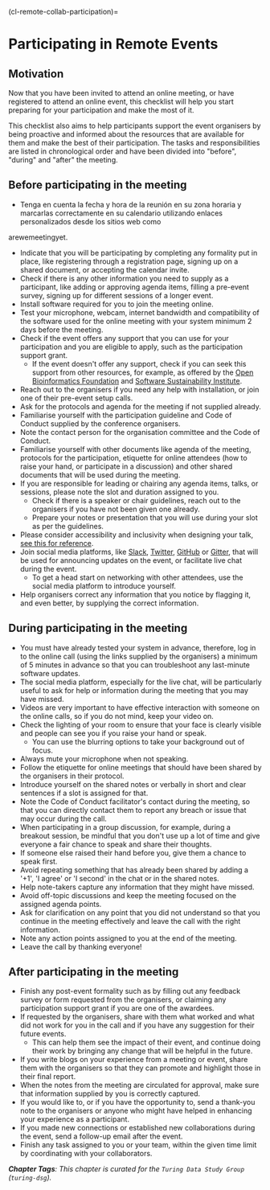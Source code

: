 (cl-remote-collab-participation)=
# Participating in Remote Events

## Motivation

Now that you have been invited to attend an online meeting, or have registered to attend an online event, this checklist will help you start preparing for your participation and make the most of it.

This checklist also aims to help participants support the event organisers by being proactive and informed about the resources that are available for them and make the best of their participation. The tasks and responsibilities are listed in chronological order and have been divided into "before", "during" and "after" the meeting.

## Before participating in the meeting

- Tenga en cuenta la fecha y hora de la reunión en su zona horaria y marcarlas correctamente en su calendario utilizando enlaces personalizados desde los sitios web como

arewemeetingyet.</li> 
  
  - Indicate that you will be participating by completing any formality put in place, like registering through a registration page, signing up on a shared document, or accepting the calendar invite.
- Check if there is any other information you need to supply as a participant, like adding or approving agenda items, filling a pre-event survey, signing up for different sessions of a longer event.
- Install software required for you to join the meeting online.
- Test your microphone, webcam, internet bandwidth and compatibility of the software used for the online meeting with your system minimum 2 days before the meeting.
- Check if the event offers any support that you can use for your participation and you are eligible to apply, such as the participation support grant. 
    - If the event doesn't offer any support, check if you can seek this support from other resources, for example, as offered by the [Open Bioinformatics Foundation](https://www.open-bio.org/travel-awards/) and [Software Sustainability Institute](https://software.ac.uk/programmes-and-events/fellowship-programme).
- Reach out to the organisers if you need any help with installation, or join one of their pre-event setup calls.
- Ask for the protocols and agenda for the meeting if not supplied already.
- Familiarise yourself with the participation guideline and Code of Conduct supplied by the conference organisers.
- Note the contact person for the organisation committee and the Code of Conduct.
- Familiarise yourself with other documents like agenda of the meeting, protocols for the participation, etiquette for online attendees (how to raise your hand, or participate in a discussion) and other shared documents that will be used during the meeting.
- If you are responsible for leading or chairing any agenda items, talks, or sessions, please note the slot and duration assigned to you. 
    - Check if there is a speaker or chair guidelines, reach out to the organisers if you have not been given one already.
  - Prepare your notes or presentation that you will use during your slot as per the guidelines.
- Please consider accessibility and inclusivity when designing your talk, [see this for reference](https://www.w3.org/WAI/teach-advocate/accessible-presentations/#preparing-slides-and-projected-material-speakers).
- Join social media platforms, like [Slack](https://slack.com), [Twitter](https://twitter.com), [GitHub](https://github.com) or [Gitter](https://gitter.im), that will be used for announcing updates on the event, or facilitate live chat during the event. 
    - To get a head start on networking with other attendees, use the social media platform to introduce yourself.
- Help organisers correct any information that you notice by flagging it, and even better, by supplying the correct information.</ul> 



## During participating in the meeting

- You must have already tested your system in advance, therefore, log in to the online call (using the links supplied by the organisers) a minimum of 5 minutes in advance so that you can troubleshoot any last-minute software updates.
- The social media platform, especially for the live chat, will be particularly useful to ask for help or information during the meeting that you may have missed.
- Videos are very important to have effective interaction with someone on the online calls, so if you do not mind, keep your video on.
- Check the lighting of your room to ensure that your face is clearly visible and people can see you if you raise your hand or speak. 
    - You can use the blurring options to take your background out of focus.
- Always mute your microphone when not speaking.
- Follow the etiquette for online meetings that should have been shared by the organisers in their protocol.
- Introduce yourself on the shared notes or verbally in short and clear sentences if a slot is assigned for that.
- Note the Code of Conduct facilitator's contact during the meeting, so that you can directly contact them to report any breach or issue that may occur during the call.
- When participating in a group discussion, for example, during a breakout session, be mindful that you don't use up a lot of time and give everyone a fair chance to speak and share their thoughts.
- If someone else raised their hand before you, give them a chance to speak first.
- Avoid repeating something that has already been shared by adding a '+1', 'I agree' or 'I second' in the chat or in the shared notes.
- Help note-takers capture any information that they might have missed.
- Avoid off-topic discussions and keep the meeting focused on the assigned agenda points.
- Ask for clarification on any point that you did not understand so that you continue in the meeting effectively and leave the call with the right information.
- Note any action points assigned to you at the end of the meeting.
- Leave the call by thanking everyone!



## After participating in the meeting

- Finish any post-event formality such as by filling out any feedback survey or form requested from the organisers, or claiming any participation support grant if you are one of the awardees.
- If requested by the organisers, share with them what worked and what did not work for you in the call and if you have any suggestion for their future events. 
    - This can help them see the impact of their event, and continue doing their work by bringing any change that will be helpful in the future.
- If you write blogs on your experience from a meeting or event, share them with the organisers so that they can promote and highlight those in their final report.
- When the notes from the meeting are circulated for approval, make sure that information supplied by you is correctly captured.
- If you would like to, or if you have the opportunity to, send a thank-you note to the organisers or anyone who might have helped in enhancing your experience as a participant.
- If you made new connections or established new collaborations during the event, send a follow-up email after the event.
- Finish any task assigned to you or your team, within the given time limit by coordinating with your collaborators.

***Chapter Tags**: This chapter is curated for the `Turing Data Study Group` (`turing-dsg`).*
